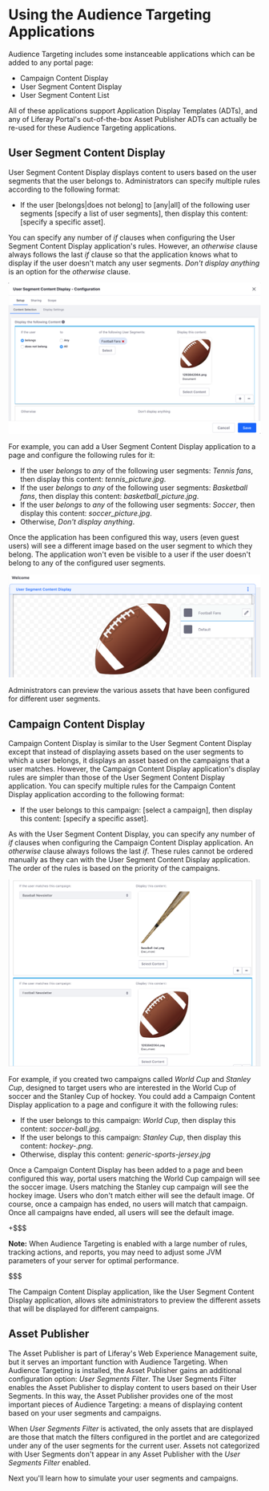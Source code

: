 # Using the Audience Targeting Applications [](id=using-the-audience-targeting-applications)

Audience Targeting includes some instanceable applications which can be added 
to any portal page:

- Campaign Content Display
- User Segment Content Display
- User Segment Content List

All of these applications support Application Display Templates (ADTs), and any 
of Liferay Portal's out-of-the-box Asset Publisher ADTs can actually be re-used 
for these Audience Targeting applications.

## User Segment Content Display [](id=user-segment-content-display)

User Segment Content Display displays content to users based on the user 
segments that the user belongs to. Administrators can specify multiple rules 
according to the following format:

- If the user \[belongs|does not belong\] to \[any|all\] of the following user
  segments [specify a list of user segments], then display this content:
  \[specify a specific asset\].
 
You can specify any number of *if* clauses when configuring the User Segment
Content Display application's rules. However, an *otherwise* clause always
follows the last *if* clause so that the application knows what to display if
the user doesn't match any user segments. *Don't display anything* is an option
for the *otherwise* clause.

![Figure 1: You can configure the User Segment Content Display application to display content according to rules that you define in the application's configuration window.](../../images-dxp/user-segment-content-display-config.png)

For example, you can add a User Segment Content Display application to a page 
and configure the following rules for it:

- If the user *belongs* to *any* of the following user segments: *Tennis fans*,
  then display this content: *tennis_picture.jpg*.
- If the user *belongs* to *any* of the following user segments: 
  *Basketball fans*, then display this content: *basketball_picture.jpg*.
- If the user *belongs* to *any* of the following user segments: *Soccer*, then
  display this content: *soccer_picture.jpg*.
- Otherwise, *Don't display anything*.

Once the application has been configured this way, users (even guest users) 
will see a different image based on the user segment to which they belong. The 
application won't even be visible to a user if the user doesn't belong to any 
of the configured user segments.

![Figure 2: In the User Segment Content Display application, site administrators can preview the various assets that have been configured to be displayed to different user segments.](../../images-dxp/audience-targeting-uscd.png)

Administrators can preview the various assets that have been configured for 
different user segments.

## Campaign Content Display [](id=campaign-content-display)

Campaign Content Display is similar to the User Segment Content Display except 
that instead of displaying assets based on the user segments to which a user 
belongs, it displays an asset based on the campaigns that a user matches. 
However, the Campaign Content Display application's display rules are simpler 
than those of the User Segment Content Display application. You can specify 
multiple rules for the Campaign Content Display application according to the 
following format:

- If the user belongs to this campaign: [select a campaign], then display this
  content: \[specify a specific asset\].

As with the User Segment Content Display, you can specify any number of *if* 
clauses when configuring the Campaign Content Display application. An 
*otherwise* clause always follows the last *if*. These rules cannot be ordered 
manually as they can with the User Segment Content Display application. The 
order of the rules is based on the priority of the campaigns.

![Figure 4: The rules for configuring the Campaign Content Display application to display content are similar to the rules of the User Segment Content Display application, but simpler.](../../images-dxp/campaign-content-display-config.png)

For example, if you created two campaigns called *World Cup* and *Stanley Cup*, 
designed to target users who are interested in the World Cup of soccer and the 
Stanley Cup of hockey. You could add a Campaign Content Display application to 
a page and configure it with the following rules:

- If the user belongs to this campaign: *World Cup*, then display this content:
  *soccer-ball.jpg*.
- If the user belongs to this campaign: *Stanley Cup*, then display this
  content: *hockey-.png*.
- Otherwise, display this content: *generic-sports-jersey.jpg*

Once a Campaign Content Display has been added to a page and been configured 
this way, portal users matching the World Cup campaign will see the soccer 
image. Users matching the Stanley cup campaign will see the hockey image. Users 
who don't match either will see the default image. Of course, once a campaign has ended, no users will match that campaign. Once all campaigns have ended, all users will see the default image.

+$$$

**Note:** When Audience Targeting is enabled with a large number of rules,
tracking actions, and reports, you may need to adjust some JVM parameters of
your server for optimal performance.

$$$

The Campaign Content Display application, like the User Segment Content Display
application, allows site administrators to preview the different assets that
will be displayed for different campaigns.

## Asset Publisher

The Asset Publisher is part of Liferay's Web Experience Management suite, but it
serves an important function with Audience Targeting. When Audience Targeting is
installed, the Asset Publisher gains an additional configuration option: *User
Segments Filter*. The User Segments Filter enables the Asset Publisher to
display content to users based on their User Segments. In this way, the Asset
Publisher provides one of the most important pieces of Audience Targeting:
a means of displaying content based on your user segments and campaigns.

When *User Segments Filter* is activated, the only assets that are displayed are
those that match the filters configured in the portlet and are categorized under
any of the user segments for the current user. Assets not categorized with User
Segments don't appear in any Asset Publisher with the *User Segments Filter*
enabled.

Next you'll learn how to simulate your user segments and campaigns.
